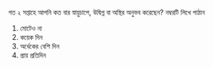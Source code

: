 গত ২ সপ্তাহে আপনি কত বার স্নায়ুচাপে, উদ্বিগ্ন বা অস্থির অনুভব করেছেন?
নম্বরটি লিখে পাঠান
1. মোটেও না
2. কয়েক দিন
3. অর্ধেকের বেশি দিন
4. প্রায় প্রতিদিন
